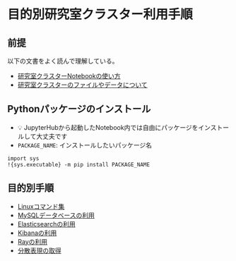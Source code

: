 # 目的別研究室クラスター利用手順

## 前提

以下の文書をよく読んで理解している。

- [研究室クラスターNotebookの使い方](README-notebook.md)
- [研究室クラスターのファイルやデータについて](README-data.md)

## Pythonパッケージのインストール

- :bulb: JupyterHubから起動したNotebook内では自由にパッケージをインストールして大丈夫です
- `PACKAGE_NAME`: インストールしたいパッケージ名
  
```
import sys
!{sys.executable} -m pip install PACKAGE_NAME
```

## 目的別手順

- [Linuxコマンド集](k8s-linux-commands.md)
- [MySQLデータベースの利用](k8s-mysql.md)
- [Elasticsearchの利用](k8s-elasticsearch.md)
- [Kibanaの利用](k8s-kibana.md)
- [Rayの利用](k8s-ray.md)
- [分散表現の取得](k8s-embedding.md)
